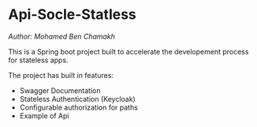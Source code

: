 # Api-Socle-Statless
_Author: Mohamed Ben Chamakh_

This is a Spring boot project built to accelerate the developement process for stateless apps.

The project has built in features:
 - Swagger Documentation
 - Stateless Authentication (Keycloak)
 - Configurable authorization for paths
 - Example of Api

